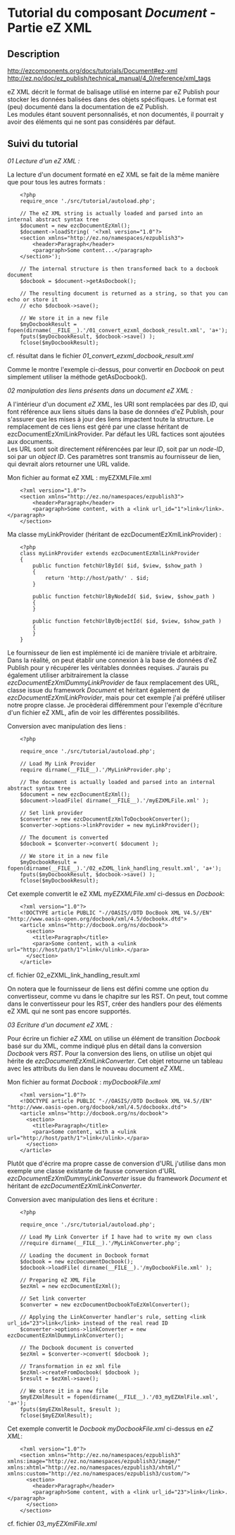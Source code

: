 Tutorial du composant _Document_ - Partie eZ XML
================================================

Description
-----------

http://ezcomponents.org/docs/tutorials/Document#ez-xml  
http://ez.no/doc/ez_publish/technical_manual/4_0/reference/xml_tags  

eZ XML décrit le format de balisage utilisé en interne par eZ Publish pour stocker les données balisées dans des objets spécifiques. Le format est (peu) documenté dans la documentation de eZ Publish.  
Les modules étant souvent personnalisés, et non documentés, il pourrait y avoir des éléments qui ne sont pas considérés par défaut.

Suivi du tutorial
-----------------

_01 Lecture d'un eZ XML :_  

La lecture d'un document formaté en eZ XML se fait de la même manière que pour tous les autres formats :  

        <?php
        require_once './src/tutorial/autoload.php';
        
        // The eZ XML string is actually loaded and parsed into an internal abstract syntax tree
        $document = new ezcDocumentEzXml();
        $document->loadString( '<?xml version="1.0"?>
        <section xmlns="http://ez.no/namespaces/ezpublish3">
            <header>Paragraph</header>
            <paragraph>Some content...</paragraph>
        </section>');
        
        // The internal structure is then transformed back to a docbook document
        $docbook = $document->getAsDocbook();
        
        // The resulting document is returned as a string, so that you can echo or store it
        // echo $docbook->save();
        
        // We store it in a new file
        $myDocbookResult = fopen(dirname(__FILE__).'/01_convert_ezxml_docbook_result.xml', 'a+');
        fputs($myDocbookResult, $docbook->save() );
        fclose($myDocbookResult);

cf. résultat dans le fichier _01_convert_ezxml_docbook_result.xml_  

Comme le montre l'exemple ci-dessus, pour convertir en _Docbook_ on peut simplement utiliser la méthode getAsDocbook().  

_02 manipulation des liens présents dans un document eZ XML :_  

A l'intérieur d'un document _eZ XML_, les URI sont remplacées par des _ID_, qui font référence aux liens situés dans la base de données d'eZ Publish, pour s'assurer que les mises à jour des liens impactent toute la structure. Le remplacement de ces liens est géré par une classe héritant de ezcDocumentEzXmlLinkProvider. Par défaut les URL factices sont ajoutées aux documents.  
Les URL sont soit directement référencées par leur _ID_, soit par un _node-ID_, soi par un _object ID_. Ces paramètres sont transmis au fournisseur de lien, qui devrait alors retourner une URL valide.  

Mon fichier au format eZ XML : myEZXMLFile.xml  

        <?xml version="1.0"?>
        <section xmlns="http://ez.no/namespaces/ezpublish3">
            <header>Paragraph</header>
            <paragraph>Some content, with a <link url_id="1">link</link>.</paragraph>
        </section>

Ma classe myLinkProvider (héritant de ezcDocumentEzXmlLinkProvider) :  

        <?php
        class myLinkProvider extends ezcDocumentEzXmlLinkProvider
        {
            public function fetchUrlById( $id, $view, $show_path )
            {
                return 'http://host/path/' . $id;
            }
            
            public function fetchUrlByNodeId( $id, $view, $show_path )
            {
            }
            
            public function fetchUrlByObjectId( $id, $view, $show_path )
            {
            }
        }

Le fournisseur de lien est implémenté ici de manière triviale et arbitraire. Dans la réalité, on peut établir une connexion à la base de données d'eZ Publish pour y récupérer les véritables données requises. J'aurais pu également utiliser arbitrairement la classe _ezcDocumentEzXmlDummyLinkProvider_ de faux remplacement des URL, classe issue du framework _Document_ et héritant également de _ezcDocumentEzXmlLinkProvider_, mais pour cet exemple j'ai préféré utiliser notre propre classe. Je procèderai différemment pour l'exemple d'écriture d'un fichier eZ XML, afin de voir les différentes possibilités.

Conversion avec manipulation des liens :  

        <?php

        require_once './src/tutorial/autoload.php';

        // Load My Link Provider
        require dirname(__FILE__).'/MyLinkProvider.php';

        // The document is actually loaded and parsed into an internal abstract syntax tree
        $document = new ezcDocumentEzXml();
        $document->loadFile( dirname(__FILE__).'/myEZXMLFile.xml' );

        // Set link provider
        $converter = new ezcDocumentEzXmlToDocbookConverter();
        $converter->options->linkProvider = new myLinkProvider();

        // The document is converted
        $docbook = $converter->convert( $document );

        // We store it in a new file
        $myDocbookResult = fopen(dirname(__FILE__).'/02_eZXML_link_handling_result.xml', 'a+');
        fputs($myDocbookResult, $docbook->save() );
        fclose($myDocbookResult);

Cet exemple convertit le eZ XML _myEZXMLFile.xml_ ci-dessus en _Docbook_:  

        <?xml version="1.0"?>
        <!DOCTYPE article PUBLIC "-//OASIS//DTD DocBook XML V4.5//EN" "http://www.oasis-open.org/docbook/xml/4.5/docbookx.dtd">
        <article xmlns="http://docbook.org/ns/docbook">
          <section>
            <title>Paragraph</title>
            <para>Some content, with a <ulink url="http://host/path/1">link</ulink>.</para>
          </section>
        </article>

cf. fichier 02_eZXML_link_handling_result.xml  

On notera que le fournisseur de liens est défini comme une option du convertisseur, comme vu dans le chapitre sur les RST. On peut, tout comme dans le convertisseur pour les RST, créer des handlers pour des éléments eZ XML qui ne sont pas encore supportés.  

_03 Ecriture d'un document eZ XML :_  

Pour écrire un fichier _eZ XML_ on utilise un élément de transition _Docbook_ basé sur du XML, comme indiqué plus en détail dans la conversion _Docbook_ vers _RST_. Pour la conversion des liens, on utilise un objet qui hérite de _ezcDocumentEzXmlLinkConverter_. Cet objet retourne un tableau avec les attributs du lien dans le nouveau document _eZ XML_.  

Mon fichier au format _Docbook_ : _myDocbookFile.xml_  

        <?xml version="1.0"?>
        <!DOCTYPE article PUBLIC "-//OASIS//DTD DocBook XML V4.5//EN" "http://www.oasis-open.org/docbook/xml/4.5/docbookx.dtd">
        <article xmlns="http://docbook.org/ns/docbook">
          <section>
            <title>Paragraph</title>
            <para>Some content, with a <ulink url="http://host/path/1">link</ulink>.</para>
          </section>
        </article>

Plutôt que d'écrire ma propre casse de conversion d'URL j'utilise dans mon exemple une classe existante de fausse conversion d'URL _ezcDocumentEzXmlDummyLinkConverter_ issue du framework _Document_ et héritant de _ezcDocumentEzXmlLinkConverter_.  

Conversion avec manipulation des liens et écriture :  

        <?php

        require_once './src/tutorial/autoload.php';

        // Load My Link Converter if I have had to write my own class
        //require dirname(__FILE__).'/MyLinkConverter.php';

        // Loading the document in Docbook format
        $docbook = new ezcDocumentDocbook();
        $docbook->loadFile( dirname(__FILE__).'/myDocbookFile.xml' );

        // Preparing eZ XML File
        $ezXml = new ezcDocumentEzXml();

        // Set link converter
        $converter = new ezcDocumentDocbookToEzXmlConverter();
        
        // Applying the LinkConverter handler's rule, setting <link url_id="23">link</link> instead of the real read ID
        $converter->options->linkConverter = new ezcDocumentEzXmlDummyLinkConverter();

        // The Docbook document is converted
        $ezXml = $converter->convert( $docbook );

        // Transformation in ez xml file
        $ezXml->createFromDocbook( $docbook );
        $result = $ezXml->save();

        // We store it in a new file
        $myEZXmlResult = fopen(dirname(__FILE__).'/03_myEZXmlFile.xml', 'a+');
        fputs($myEZXmlResult, $result );
        fclose($myEZXmlResult);

Cet exemple convertit le _Docbook_ _myDocbookFile.xml_ ci-dessus en _eZ XML_:  

        <?xml version="1.0"?>
        <section xmlns="http://ez.no/namespaces/ezpublish3" xmlns:image="http://ez.no/namespaces/ezpublish3/image/" xmlns:xhtml="http://ez.no/namespaces/ezpublish3/xhtml/" xmlns:custom="http://ez.no/namespaces/ezpublish3/custom/">
          <section>
            <header>Paragraph</header>
            <paragraph>Some content, with a <link url_id="23">link</link>.</paragraph>
          </section>
        </section>

cf. fichier _03_myEZXmlFile.xml_



